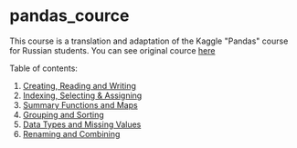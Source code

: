 # pandas_cource
This course is a translation and adaptation of the Kaggle "Pandas" course for Russian students.
You can see original cource [here](https://www.kaggle.com/learn/pandas)

Table of contents:
1. [Creating, Reading and Writing](https://www.kaggle.com/code/residentmario/creating-reading-and-writing)
2. [Indexing, Selecting & Assigning](https://www.kaggle.com/code/residentmario/indexing-selecting-assigning)
3. [Summary Functions and Maps](https://www.kaggle.com/code/residentmario/summary-functions-and-maps)
4. [Grouping and Sorting](https://www.kaggle.com/code/residentmario/grouping-and-sorting)
5. [Data Types and Missing Values](https://www.kaggle.com/code/residentmario/data-types-and-missing-values)
6. [Renaming and Combining](https://www.kaggle.com/code/residentmario/renaming-and-combining)

